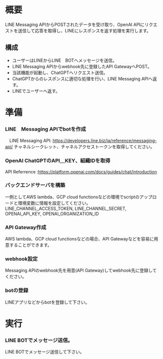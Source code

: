 # 概要
LINE Messaging APIからPOSTされたデータを受け取り、OpenAI APIにリクエストを送信して応答を取得し、LINEにレスポンスを返す処理を実行します。

## 構成
* ユーザーはLINEからLINE　BOTへメッセージを送信。
* LINE Messaging APIからwebhook先に登録したAPI GatewayへPOST。
* 当該機能が起動し、ChatGPTへリクエスト送信。
* ChatGPTからのレスポンスに適切な処理を行い、LINE Messaging APIへ返す。
* LINEでユーザーへ返す。

# 準備
### LINE　Messaging APIでbotを作成
　LINE Messaging API: https://developers.line.biz/ja/reference/messaging-api/
チャネルシークレット、チャネルアクセストークンを取得してください。

### OpenAI ChatGPTのAPI＿KEY、組織IDを取得
API Referrence :https://platform.openai.com/docs/guides/chat/introduction

### バックエンドサーバを構築
一例としてAWS lambda、GCP cloud functionsなどの環境でscriptのアップロードと環境変数に情報を設定してください。
 LINE_CHANNEL_ACCESS_TOKEN,
 LINE_CHANNEL_SECRET,
 OPENAI_API_KEY,
 OPENAI_ORGANIZATION_ID
 
### API Gateway作成
AWS lambda、GCP cloud functionsなどの場合、API Gatewayなどを容易に用意することができます。

### webhook設定
Messaging APIのwebhook先を用意(API Gateway)してwebhook先に登録してください。

### botの登録
LINEアプリなどからbotを登録して下さい。

# 実行
### LINE BOTでメッセージ送信。
LINE BOTでメッセージ送信して下さい。
